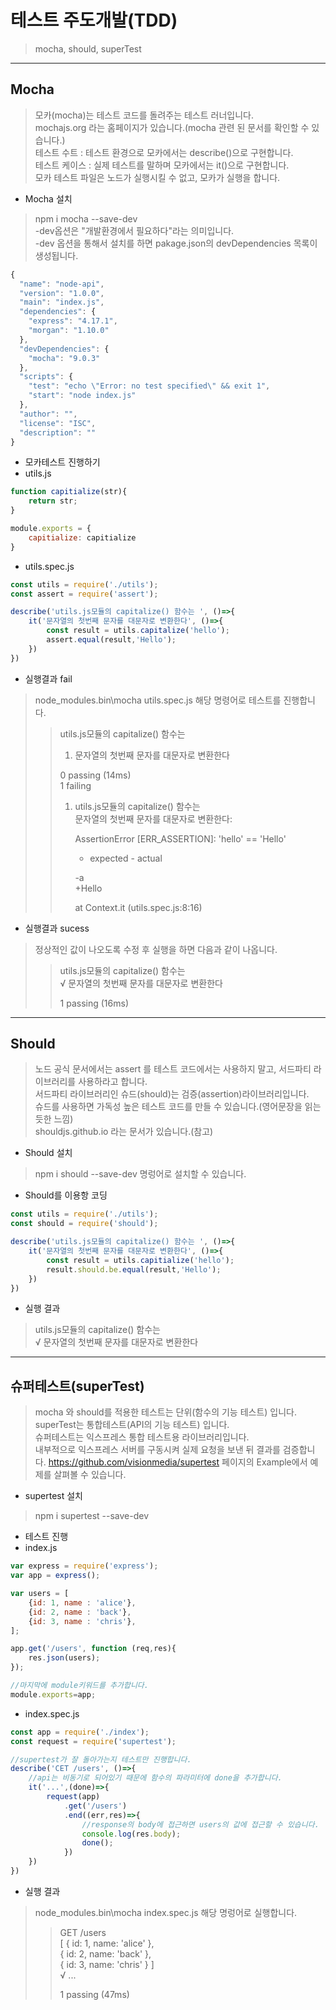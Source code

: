 # 테스트 주도개발(TDD)
>mocha, should, superTest
***
## Mocha
>모카(mocha)는 테스트 코드를 돌려주는 테스트 러너입니다.   
>mochajs.org 라는 홈페이지가 있습니다.(mocha 관련 된 문서를 확인할 수 있습니다.)   
>테스트 수트 : 테스트 환경으로 모카에서는 describe()으로 구현합니다.   
>테스트 케이스 : 실제 테스트를 말하며 모카에서는 it()으로 구현합니다.   
>모카 테스트 파일은 노드가 실행시킬 수 없고, 모카가 실행을 합니다.   

+ Mocha 설치
>npm i mocha --save-dev   
>-dev옵션은 "개발환경에서 필요하다"라는 의미입니다.   
>-dev 옵션을 통해서 설치를 하면 pakage.json의 devDependencies 목록이 생성됩니다.   

```javascript
{
  "name": "node-api",
  "version": "1.0.0",
  "main": "index.js",
  "dependencies": {
    "express": "4.17.1",
    "morgan": "1.10.0"
  },
  "devDependencies": {
    "mocha": "9.0.3"
  },
  "scripts": {
    "test": "echo \"Error: no test specified\" && exit 1",
    "start": "node index.js"
  },
  "author": "",
  "license": "ISC",
  "description": ""
}
```


+ 모카테스트 진행하기
+ utils.js
```javascript
function capitialize(str){
    return str;
}

module.exports = {
    capitialize: capitialize
}
```
+ utils.spec.js
```javascript
const utils = require('./utils');
const assert = require('assert');

describe('utils.js모듈의 capitalize() 함수는 ', ()=>{
    it('문자열의 첫번째 문자를 대문자로 변환한다', ()=>{
        const result = utils.capitalize('hello');
        assert.equal(result,'Hello');
    })
})
```

+ 실행결과 fail
> node_modules\.bin\mocha utils.spec.js 해당 명령어로 테스트를 진행합니다.   
>> utils.js모듈의 capitalize() 함수는   
>>    1) 문자열의 첫번째 문자를 대문자로 변환한다   
>>   
>>   
>>  0 passing (14ms)   
>>  1 failing   
>>   
>>   1) utils.js모듈의 capitalize() 함수는   
>>       문자열의 첫번째 문자를 대문자로 변환한다:   
>>   
>>      AssertionError [ERR_ASSERTION]: 'hello' == 'Hello'   
>>      + expected - actual   
>>   
>>      -a   
>>      +Hello   
>>   
>>      at Context.it (utils.spec.js:8:16)   

+ 실행결과 sucess
> 정상적인 값이 나오도록 수정 후 실행을 하면 다음과 같이 나옵니다.   
>>   utils.js모듈의 capitalize() 함수는   
>>    √ 문자열의 첫번째 문자를 대문자로 변환한다   
>>   
>>   
>>  1 passing (16ms)   
***
## Should
> 노드 공식 문서에서는 assert 를 테스트 코드에서는 사용하지 말고, 서드파티 라이브러리를 사용하라고 합니다.   
> 서드파티 라이브러리인 슈드(should)는 검증(assertion)라이브러리입니다.   
> 슈드를 사용하면 가독성 높은 테스트 코드를 만들 수 있습니다.(영어문장을 읽는 듯한 느낌)   
> shouldjs.github.io 라는 문서가 있습니다.(참고)

+ Should 설치
> npm i should --save-dev 명렁어로 설치할 수 있습니다.

+ Should를 이용항 코딩
```javascript
const utils = require('./utils');
const should = require('should');

describe('utils.js모듈의 capitalize() 함수는 ', ()=>{
    it('문자열의 첫번째 문자를 대문자로 변환한다', ()=>{
        const result = utils.capitialize('hello');
        result.should.be.equal(result,'Hello');
    })
})
```
+ 실행 결과
>   utils.js모듈의 capitalize() 함수는   
>    √ 문자열의 첫번째 문자를 대문자로 변환한다   

***
## 슈퍼테스트(superTest)
> mocha 와 should를 적용한 테스트는 단위(함수의 기능 테스트) 입니다.   
> superTest는 통합테스트(API의 기능 테스트) 입니다.   
> 슈퍼테스트는 익스프레스 통합 테스트용 라이브러리입니다.   
> 내부적으로 익스프레스 서버를 구동시켜 실제 요청을 보낸 뒤 결과를 검증합니다.
> https://github.com/visionmedia/supertest 페이지의 Example에서 예제를 살펴볼 수 있습니다.

+ supertest 설치
>npm i supertest --save-dev

+ 테스트 진행
+ index.js
```javascript
var express = require('express');
var app = express();

var users = [
    {id: 1, name : 'alice'},
    {id: 2, name : 'back'},
    {id: 3, name : 'chris'},
];

app.get('/users', function (req,res){
    res.json(users);
});

//마지막에 module키워드를 추가합니다.
module.exports=app;
```

+ index.spec.js
```javascript
const app = require('./index');
const request = require('supertest');

//supertest가 잘 돌아가는지 테스트만 진행합니다.
describe('CET /users', ()=>{
    //api는 비동기로 되어있기 때문에 함수의 파라미터에 done을 추가합니다.
    it('...',(done)=>{
        request(app)
            .get('/users')
            .end((err,res)=>{
                //response의 body에 접근하면 users의 값에 접근할 수 있습니다.
                console.log(res.body);
                done();
            })
    })
})

```
+ 실행 결과
> node_modules\.bin\mocha index.spec.js 해당 명렁어로 실행합니다.
>>  GET /users   
>>[ { id: 1, name: 'alice' },   
>>  { id: 2, name: 'back' },   
>>  { id: 3, name: 'chris' } ]   
>>    √ ...   
>>   
>>   
>>  1 passing (47ms)   
